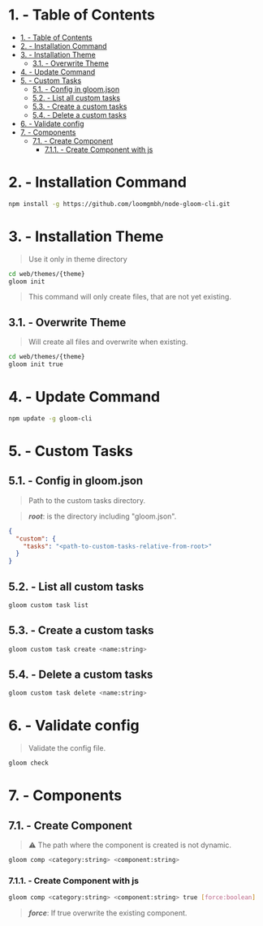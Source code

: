 # 1. - Table of Contents
- [1. - Table of Contents](#1---table-of-contents)
- [2. - Installation Command](#2---installation-command)
- [3. - Installation Theme](#3---installation-theme)
  - [3.1. - Overwrite Theme](#31---overwrite-theme)
- [4. - Update Command](#4---update-command)
- [5. - Custom Tasks](#5---custom-tasks)
  - [5.1. - Config in gloom.json](#51---config-in-gloomjson)
  - [5.2. - List all custom tasks](#52---list-all-custom-tasks)
  - [5.3. - Create a custom tasks](#53---create-a-custom-tasks)
  - [5.4. - Delete a custom tasks](#54---delete-a-custom-tasks)
- [6. - Validate config](#6---validate-config)
- [7. - Components](#7---components)
  - [7.1. - Create Component](#71---create-component)
    - [7.1.1. - Create Component with js](#711---create-component-with-js)

# 2. - Installation Command

```sh
npm install -g https://github.com/loomgmbh/node-gloom-cli.git
```

# 3. - Installation Theme

> Use it only in theme directory

```sh
cd web/themes/{theme}
gloom init
```

> This command will only create files, that are not yet existing.

## 3.1. - Overwrite Theme

> Will create all files and overwrite when existing.

```sh
cd web/themes/{theme}
gloom init true
```

# 4. - Update Command

```sh
npm update -g gloom-cli
```

# 5. - Custom Tasks

## 5.1. - Config in gloom.json

> Path to the custom tasks directory.

> ___root___: is the directory including "gloom.json".

```json
{
  "custom": {
    "tasks": "<path-to-custom-tasks-relative-from-root>"
  }
}
```

## 5.2. - List all custom tasks

```sh
gloom custom task list
```

## 5.3. - Create a custom tasks

```sh
gloom custom task create <name:string>
```

## 5.4. - Delete a custom tasks

```sh
gloom custom task delete <name:string>
```

# 6. - Validate config

> Validate the config file.

```sh
gloom check
```

# 7. - Components

## 7.1. - Create Component

> :warning: The path where the component is created is not dynamic.

```sh
gloom comp <category:string> <component:string>
```

### 7.1.1. - Create Component with js

```sh
gloom comp <category:string> <component:string> true [force:boolean]
```

> ___force___: If true overwrite the existing component.